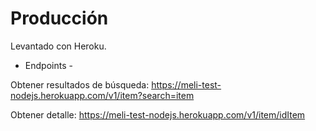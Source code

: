 # Producción
Levantado con Heroku.

- Endpoints -

Obtener resultados de búsqueda: https://meli-test-nodejs.herokuapp.com/v1/item?search=item

Obtener detalle: https://meli-test-nodejs.herokuapp.com/v1/item/idItem

